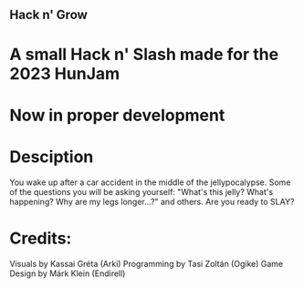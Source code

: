 ## Hack n' Grow
# A small Hack n' Slash made for the 2023 HunJam
# Now in proper development


# Desciption
You wake up after a car accident in the middle of the jellypocalypse. Some of the questions you will be asking yourself: "What's this jelly? What's happening? Why are my legs longer...?" and others. Are you ready to SLAY?

# Credits:
Visuals by Kassai Gréta (Arki)
Programming by Tasi Zoltán (Ogike)
Game Design by Márk Klein (Endirell)
